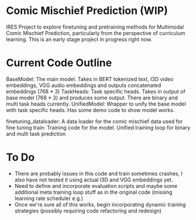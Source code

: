 # Comic Mischief Prediction (WIP)

IRES Project to explore finetuning and pretraining methods for Multimodal Comic Mischief Prediction, particularly from the perspective of curriculum learning. This is an early stage project in progress right now.

# Current Code Outline

BaseModel: The main model. Takes in BERT tokenized text, I3D video embeddings, VGG audio embeddings and outputs concatenated embeddings (768 * 3)
TaskHeads: Task specific heads. Takes in output of base model (768 * 3) and produces some output. There are binary and multi task heads currently.
UnifiedModel: Wrapper to unify the base model with task specific heads. Has some demo code to show model works.

finetuning_dataloader: A data loader for the comic mischief data used for fine tuning
train: Training code for the model. Unified training loop for binary and multi task prediction

# To Do

* There are probably issues in this code and train sometimes crashes, I also have not tested it using actual I3D and VGG embeddings yet.
* Need to define and incorporate evaluation scripts and maybe some additional meta training loop stuff as in the original code (missing learning rate scheduler e.g.)
* Once we're sure all of this works, begin incorporating dynamic training strategies (possibly requiring code refactoring and redesign)